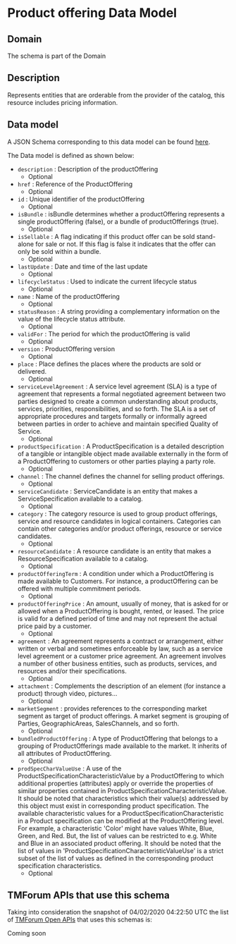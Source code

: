 # Product offering Data Model

## Domain

The  schema is part of the  Domain

## Description

Represents entities that are orderable from the provider of the catalog, this resource includes pricing information.

## Data model

A JSON Schema corresponding to this data model can be found
[here](https://github.com/tmforum-rand/schemas/blob/candidates/Product/ProductOffering.schema.json).

The Data model is defined as shown below:
- `description` : Description of the productOffering
  - Optional
- `href` : Reference of the ProductOffering
  - Optional
- `id` : Unique identifier of the productOffering
  - Optional
- `isBundle` : isBundle determines whether a productOffering represents a single productOffering (false), or a bundle of productOfferings (true).
  - Optional
- `isSellable` : A flag indicating if this product offer can be sold stand-alone for sale or not. If this flag is false it indicates that the offer can only be sold within a bundle.
  - Optional
- `lastUpdate` : Date and time of the last update
  - Optional
- `lifecycleStatus` : Used to indicate the current lifecycle status
  - Optional
- `name` : Name of the productOffering
  - Optional
- `statusReason` : A string providing a complementary information on the value of the lifecycle status attribute.
  - Optional
- `validFor` : The period for which the productOffering is valid
  - Optional
- `version` : ProductOffering version
  - Optional
- `place` : Place defines the places where the products are sold or delivered.
  - Optional
- `serviceLevelAgreement` : A service level agreement (SLA) is a type of agreement that represents a formal negotiated agreement between two parties designed to create a common understanding about products, services, priorities, responsibilities, and so forth. The SLA is a set of appropriate procedures and targets formally or informally agreed between parties in order to achieve and maintain specified Quality of Service.
  - Optional
- `productSpecification` : A ProductSpecification is a detailed description of a tangible or intangible object made available externally in the form of a ProductOffering to customers or other parties playing a party role.
  - Optional
- `channel` : The channel defines the channel for selling product offerings.
  - Optional
- `serviceCandidate` : ServiceCandidate is an entity that makes a ServiceSpecification available to a catalog.
  - Optional
- `category` : The category resource is used to group product offerings, service and resource candidates in logical containers. Categories can contain other categories and/or product offerings, resource or service candidates.
  - Optional
- `resourceCandidate` : A resource candidate is an entity that makes a ResourceSpecification available to a catalog.
  - Optional
- `productOfferingTerm` : A condition under which a ProductOffering is made available to Customers. For instance, a productOffering can be offered with multiple commitment periods.
  - Optional
- `productOfferingPrice` : An amount, usually of money, that is asked for or allowed when a ProductOffering is bought, rented, or leased. The price is valid for a defined period of time and may not represent the actual price paid by a customer.
  - Optional
- `agreement` : An agreement represents a contract or arrangement, either written or verbal and sometimes enforceable by law, such as a service level agreement or a customer price agreement. An agreement involves a number of other business entities, such as products, services, and resources and/or their specifications.
  - Optional
- `attachment` : Complements the description of an element (for instance a product) through video, pictures...
  - Optional
- `marketSegment` : provides references to the corresponding market segment as target of product offerings. A market segment is grouping of Parties, GeographicAreas, SalesChannels, and so forth.
  - Optional
- `bundledProductOffering` : A type of ProductOffering that belongs to a grouping of ProductOfferings made available to the market. It inherits of all attributes of ProductOffering.
  - Optional
- `prodSpecCharValueUse` : A use of the ProductSpecificationCharacteristicValue by a ProductOffering to which additional properties (attributes) apply or override the properties of similar properties contained in ProductSpecificationCharacteristicValue. It should be noted that characteristics which their value(s) addressed by this object must exist in corresponding product specification. The available characteristic values for a ProductSpecificationCharacteristic in a Product specification can be modified at the ProductOffering level. For example, a characteristic &#x27;Color&#x27; might have values White, Blue, Green, and Red. But, the list of values can be restricted to e.g. White and Blue in an associated product offering. It should be noted that the list of values in &#x27;ProductSpecificationCharacteristicValueUse&#x27; is a strict subset of the list of values as defined in the corresponding product specification characteristics.
  - Optional




## TMForum APIs that use this schema

Taking into consideration the snapshot of 04/02/2020 04:22:50 UTC the list of [TMForum Open APIs](https://www.tmforum.org/open-apis/) that uses this schemas is:

Coming soon
